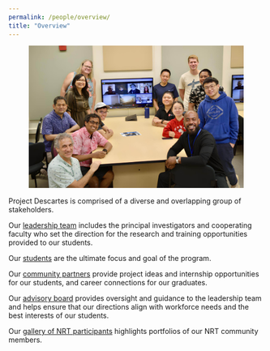 ```yaml
---
permalink: /people/overview/
title: "Overview"
---
```


<figure style="text-align: center;">
  <img src="/assets/images/NRT-group-photo-summer-2024.jpg" alt="Group Photo Summer 2024" width="900">
</figure>

Project Descartes is comprised of a diverse and overlapping group of stakeholders. 

Our [leadership team](./leadership-team.md) includes the principal investigators and cooperating faculty who set the direction for the research and training opportunities provided to our students.

Our [students](./students.md) are the ultimate focus and goal of the program. 

Our [community partners](./community-partners.md) provide project ideas and internship opportunities for our students, and career connections for our graduates.

Our [advisory board](./advisory-board.md) provides oversight and guidance to the leadership team and helps ensure that our directions align with workforce needs and the best interests of our students. 

Our [gallery of NRT participants](http://descartes.manoa.hawaii.edu/nrt-portfolios/) highlights portfolios of our NRT community members.

<!--
<div class="container mt-4">
    <iframe src="https://descartes.manoa.hawaii.edu/nrt-portfolios/" style="width:100%; height:500px;" frameborder="0" allowfullscreen></iframe>
</div>
-->
